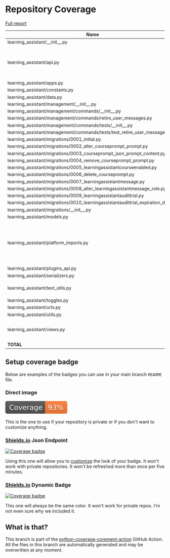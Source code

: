 # Repository Coverage

[Full report](https://htmlpreview.github.io/?https://github.com/edx/learning-assistant/blob/python-coverage-comment-action-data/htmlcov/index.html)

| Name                                                                                  |    Stmts |     Miss |   Branch |   BrPart |   Cover |   Missing |
|-------------------------------------------------------------------------------------- | -------: | -------: | -------: | -------: | ------: | --------: |
| learning\_assistant/\_\_init\_\_.py                                                   |        2 |        0 |        0 |        0 |    100% |           |
| learning\_assistant/api.py                                                            |      111 |        5 |       14 |        1 |     95% |120->130, 196-198, 208-209 |
| learning\_assistant/apps.py                                                           |        4 |        0 |        0 |        0 |    100% |           |
| learning\_assistant/constants.py                                                      |        7 |        0 |        0 |        0 |    100% |           |
| learning\_assistant/data.py                                                           |       12 |        0 |        0 |        0 |    100% |           |
| learning\_assistant/management/\_\_init\_\_.py                                        |        0 |        0 |        0 |        0 |    100% |           |
| learning\_assistant/management/commands/\_\_init\_\_.py                               |        0 |        0 |        0 |        0 |    100% |           |
| learning\_assistant/management/commands/retire\_user\_messages.py                     |       26 |        0 |        2 |        0 |    100% |           |
| learning\_assistant/management/commands/tests/\_\_init\_\_.py                         |        0 |        0 |        0 |        0 |    100% |           |
| learning\_assistant/management/commands/tests/test\_retire\_user\_messages.py         |       21 |        0 |        0 |        0 |    100% |           |
| learning\_assistant/migrations/0001\_initial.py                                       |        8 |        0 |        0 |        0 |    100% |           |
| learning\_assistant/migrations/0002\_alter\_courseprompt\_prompt.py                   |        4 |        0 |        0 |        0 |    100% |           |
| learning\_assistant/migrations/0003\_courseprompt\_json\_prompt\_content.py           |        4 |        0 |        0 |        0 |    100% |           |
| learning\_assistant/migrations/0004\_remove\_courseprompt\_prompt.py                  |        4 |        0 |        0 |        0 |    100% |           |
| learning\_assistant/migrations/0005\_learningassistantcourseenabled.py                |        7 |        0 |        0 |        0 |    100% |           |
| learning\_assistant/migrations/0006\_delete\_courseprompt.py                          |        4 |        0 |        0 |        0 |    100% |           |
| learning\_assistant/migrations/0007\_learningassistantmessage.py                      |        9 |        0 |        0 |        0 |    100% |           |
| learning\_assistant/migrations/0008\_alter\_learningassistantmessage\_role.py         |        4 |        0 |        0 |        0 |    100% |           |
| learning\_assistant/migrations/0009\_learningassistantaudittrial.py                   |        8 |        0 |        0 |        0 |    100% |           |
| learning\_assistant/migrations/0010\_learningassistantaudittrial\_expiration\_date.py |        5 |        0 |        0 |        0 |    100% |           |
| learning\_assistant/migrations/\_\_init\_\_.py                                        |        0 |        0 |        0 |        0 |    100% |           |
| learning\_assistant/models.py                                                         |       21 |        0 |        0 |        0 |    100% |           |
| learning\_assistant/platform\_imports.py                                              |       29 |       21 |        0 |        0 |     28% |12-19, 25-26, 32-33, 39-40, 46-47, 58-59, 70-71, 86-87 |
| learning\_assistant/plugins\_api.py                                                   |       16 |        0 |        2 |        0 |    100% |           |
| learning\_assistant/serializers.py                                                    |       14 |        1 |        2 |        1 |     88% |        36 |
| learning\_assistant/text\_utils.py                                                    |       32 |        2 |        4 |        1 |     86% |42->exit, 47-48 |
| learning\_assistant/toggles.py                                                        |       13 |        2 |        0 |        0 |     85% |    34, 43 |
| learning\_assistant/urls.py                                                           |        5 |        0 |        0 |        0 |    100% |           |
| learning\_assistant/utils.py                                                          |       88 |        0 |       18 |        0 |    100% |           |
| learning\_assistant/views.py                                                          |      112 |        7 |       22 |        1 |     94% |21-24, 95, 135-136 |
|                                                                             **TOTAL** |  **570** |   **38** |   **64** |    **4** | **93%** |           |


## Setup coverage badge

Below are examples of the badges you can use in your main branch `README` file.

### Direct image

[![Coverage badge](https://raw.githubusercontent.com/edx/learning-assistant/python-coverage-comment-action-data/badge.svg)](https://htmlpreview.github.io/?https://github.com/edx/learning-assistant/blob/python-coverage-comment-action-data/htmlcov/index.html)

This is the one to use if your repository is private or if you don't want to customize anything.

### [Shields.io](https://shields.io) Json Endpoint

[![Coverage badge](https://img.shields.io/endpoint?url=https://raw.githubusercontent.com/edx/learning-assistant/python-coverage-comment-action-data/endpoint.json)](https://htmlpreview.github.io/?https://github.com/edx/learning-assistant/blob/python-coverage-comment-action-data/htmlcov/index.html)

Using this one will allow you to [customize](https://shields.io/endpoint) the look of your badge.
It won't work with private repositories. It won't be refreshed more than once per five minutes.

### [Shields.io](https://shields.io) Dynamic Badge

[![Coverage badge](https://img.shields.io/badge/dynamic/json?color=brightgreen&label=coverage&query=%24.message&url=https%3A%2F%2Fraw.githubusercontent.com%2Fedx%2Flearning-assistant%2Fpython-coverage-comment-action-data%2Fendpoint.json)](https://htmlpreview.github.io/?https://github.com/edx/learning-assistant/blob/python-coverage-comment-action-data/htmlcov/index.html)

This one will always be the same color. It won't work for private repos. I'm not even sure why we included it.

## What is that?

This branch is part of the
[python-coverage-comment-action](https://github.com/marketplace/actions/python-coverage-comment)
GitHub Action. All the files in this branch are automatically generated and may be
overwritten at any moment.